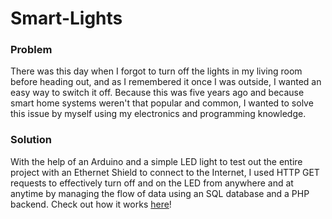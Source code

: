 # Smart-Lights

### Problem
There was this day when I forgot to turn off the lights in my living room before heading out, and as I remembered it once I was outside, I wanted an easy way to 
switch it off. Because this was five years ago and because smart home systems weren't that popular and common, I wanted to solve this issue by myself using my 
electronics and programming knowledge.

### Solution
With the help of an Arduino and a simple LED light to test out the entire project with an Ethernet Shield to connect to the Internet, I used HTTP GET requests to 
effectively turn off and on the LED from anywhere and at anytime by managing the flow of data using an SQL database and a PHP backend. Check out how it works [here](https://www.youtube.com/watch?time_continue=24&v=NMVVKpt7PHo&feature=emb_logo)!

